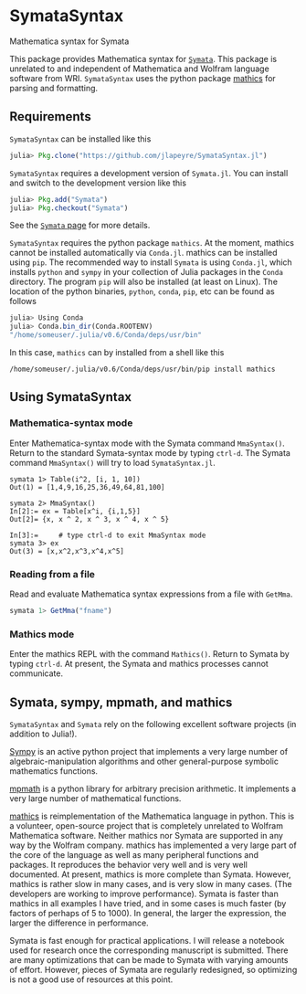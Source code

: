 # SymataSyntax

Mathematica syntax for Symata

<!-- [![Build Status](https://travis-ci.org/jlapeyre/SymataSyntax.jl.svg?branch=master)](https://travis-ci.org/jlapeyre/SymataSyntax.jl) -->

<!-- [![Coverage Status](https://coveralls.io/repos/jlapeyre/SymataSyntax.jl/badge.svg?branch=master&service=github)](https://coveralls.io/github/jlapeyre/SymataSyntax.jl?branch=master) -->

<!-- [![codecov.io](http://codecov.io/github/jlapeyre/SymataSyntax.jl/coverage.svg?branch=master)](http://codecov.io/github/jlapeyre/SymataSyntax.jl?branch=master) -->

This package provides Mathematica syntax for [`Symata`](https://github.com/jlapeyre/Symata.jl). This package is unrelated to and independent of
Mathematica and Wolfram language software from WRI. `SymataSyntax` uses the python package [mathics](http://www.mathics.org) for parsing and
formatting.

## Requirements

`SymataSyntax` can be installed like this

```julia
julia> Pkg.clone("https://github.com/jlapeyre/SymataSyntax.jl")
```

`SymataSyntax` requires a development version of `Symata.jl`. You can install and switch to the development version like this

```julia
julia> Pkg.add("Symata")
julia> Pkg.checkout("Symata")
```

See the [`Symata` page](https://github.com/jlapeyre/Symata.jl) for more details.

`SymataSyntax`  requires the python package `mathics`. 
At the moment, mathics cannot be installed automatically via `Conda.jl`. mathics can be installed using `pip`.
The recommended way to install `Symata` is using `Conda.jl`, which installs `python` and `sympy` in your collection of Julia packages in the `Conda` directory.
The program `pip` will also be installed (at least on Linux). The location of the python binaries, `python`, `conda`, `pip`, etc can be found as follows

```julia
julia> Using Conda
julia> Conda.bin_dir(Conda.ROOTENV)
"/home/someuser/.julia/v0.6/Conda/deps/usr/bin"
```

In this case, `mathics` can by installed from a shell like this

```
/home/someuser/.julia/v0.6/Conda/deps/usr/bin/pip install mathics
```

## Using SymataSyntax

### Mathematica-syntax mode

Enter Mathematica-syntax mode with the Symata command `MmaSyntax()`. Return to the standard Symata-syntax mode by typing `ctrl-d`.
The Symata command `MmaSyntax()` will try to load `SymataSyntax.jl`.

```
symata 1> Table(i^2, [i, 1, 10])
Out(1) = [1,4,9,16,25,36,49,64,81,100]

symata 2> MmaSyntax()
In[2]:= ex = Table[x^i, {i,1,5}]
Out[2]= {x, x ^ 2, x ^ 3, x ^ 4, x ^ 5}

In[3]:=     # type ctrl-d to exit MmaSyntax mode
symata 3> ex
Out(3) = [x,x^2,x^3,x^4,x^5]
```

### Reading from a file

Read and evaluate Mathematica syntax expressions from a file with `GetMma`.

```julia
symata 1> GetMma("fname")
```

### Mathics mode

Enter the mathics REPL with the command `Mathics()`. Return to Symata by typing `ctrl-d`.
At present, the Symata and mathics processes cannot communicate.


## Symata, sympy, mpmath, and mathics

`SymataSyntax` and `Symata` rely on the following excellent software projects (in addition to Julia!).

[Sympy](http://www.sympy.org/en/index.html) is an active python project that implements a very large number of algebraic-manipulation algorithms
and other general-purpose symbolic mathematics functions.

[mpmath](http://mpmath.org/) is a python library for arbitrary precision arithmetic. It implements a very large number of mathematical functions.

[mathics](http://www.mathics.org) is reimplementation of the Mathematica language in python. This is a volunteer, open-source project that
is completely unrelated to Wolfram Mathematica software. Neither mathics nor Symata are supported in any way by the Wolfram company. mathics
has implemented a very large part of the core of the language as well as many peripheral functions and packages. It reproduces the behavior very
well and is very well documented. At present, mathics is more complete than
Symata. However, mathics is rather slow in many cases, and is very slow in many cases. (The developers are working to improve performance).
Symata is faster than mathics in all examples I have tried, and in some cases is much faster (by factors of perhaps of 5 to 1000). In general, the larger
the expression, the larger the difference in performance.

Symata is fast enough for practical applications. I will release a notebook used for research once the corresponding manuscript is submitted.
There are many optimizations that can be made to Symata with varying amounts of effort. However, pieces of Symata are regularly redesigned,
so optimizing is not a good use of resources at this point.

<!--  LocalWords:  SymataSyntax Mathematica Symata codecov io WRI jl
 -->
<!--  LocalWords:  mathics julia Conda sympy conda dir ROOTENV ctrl
 -->
<!--  LocalWords:  symata mpmath reimplementation
 -->
